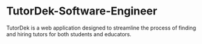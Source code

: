 # TutorDek-Software-Engineer
TutorDek is a web application designed to streamline the process of finding and hiring tutors for both students and educators. 
